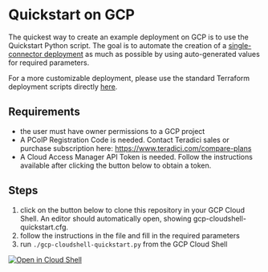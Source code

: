 # Quickstart on GCP
The quickest way to create an example deployment on GCP is to use the Quickstart Python script. The goal is to automate the creation of a [single-connector deployment](../README.md#single-connector) as much as possible by using auto-generated values for required parameters.

For a more customizable deployment, please use the standard Terraform deployment scripts directly [here](../README.md).

## Requirements
- the user must have owner permissions to a GCP project
- A PCoIP Registration Code is needed. Contact Teradici sales or purchase subscription here: https://www.teradici.com/compare-plans
- A Cloud Access Manager API Token is needed. Follow the instructions available after clicking the button below to obtain a token.

## Steps
1. click on the button below to clone this repository in your GCP Cloud Shell. An editor should automatically open, showing gcp-cloudshell-quickstart.cfg.
1. follow the instructions in the file and fill in the required parameters
1. run ```./gcp-cloudshell-quickstart.py``` from the GCP Cloud Shell

[![Open in Cloud Shell][shell_img]][shell_link]

[shell_img]: http://gstatic.com/cloudssh/images/open-btn.png
[shell_link]: https://console.cloud.google.com/cloudshell/open?git_repo=https://github.com/teradici/cloud_deployment_scripts&page=editor&open_in_editor=quickstart/gcp-cloudshell-quickstart.cfg
